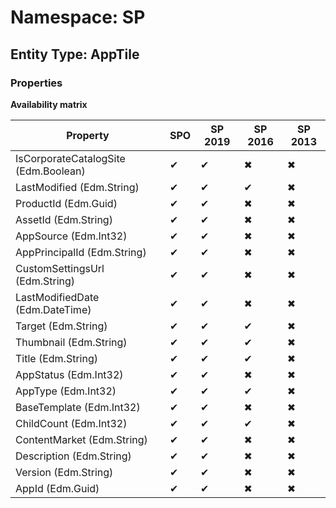 # Namespace: SP
## Entity Type: AppTile

### Properties

**Availability matrix**

Property | SPO | SP 2019 | SP 2016 | SP 2013
----------|-----|---------|---------|--------
IsCorporateCatalogSite (Edm.Boolean) | ✔ | ✔ | ✖ | ✖
LastModified (Edm.String) | ✔ | ✔ | ✔ | ✖
ProductId (Edm.Guid) | ✔ | ✔ | ✖ | ✖
AssetId (Edm.String) | ✔ | ✔ | ✖ | ✖
AppSource (Edm.Int32) | ✔ | ✔ | ✖ | ✖
AppPrincipalId (Edm.String) | ✔ | ✔ | ✖ | ✖
CustomSettingsUrl (Edm.String) | ✔ | ✔ | ✖ | ✖
LastModifiedDate (Edm.DateTime) | ✔ | ✔ | ✖ | ✖
Target (Edm.String) | ✔ | ✔ | ✔ | ✖
Thumbnail (Edm.String) | ✔ | ✔ | ✔ | ✖
Title (Edm.String) | ✔ | ✔ | ✔ | ✖
AppStatus (Edm.Int32) | ✔ | ✔ | ✖ | ✖
AppType (Edm.Int32) | ✔ | ✔ | ✔ | ✖
BaseTemplate (Edm.Int32) | ✔ | ✔ | ✖ | ✖
ChildCount (Edm.Int32) | ✔ | ✔ | ✔ | ✖
ContentMarket (Edm.String) | ✔ | ✔ | ✖ | ✖
Description (Edm.String) | ✔ | ✔ | ✖ | ✖
Version (Edm.String) | ✔ | ✔ | ✖ | ✖
AppId (Edm.Guid) | ✔ | ✔ | ✖ | ✖

